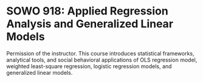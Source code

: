 # SOWO 918: Applied Regression Analysis and Generalized Linear Models

Permission of the instructor. This course introduces statistical frameworks, analytical tools, and social behavioral applications of OLS regression model, weighted least-square regression, logistic regression models, and generalized linear models.